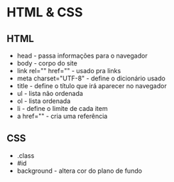 # HTML & CSS



## HTML

- head - passa informações para o navegador
- body - corpo do site
- link rel="" href="" - usado pra links
- meta charset="UTF-8" - define o dicionário usado
- title - define o título que irá aparecer no navegador
- ul - lista não ordenada
- ol - lista ordenada
- li - define o limite de cada item
- a href="" - cria uma referência

## CSS

- .class
- \#id
- background - altera cor do plano de fundo